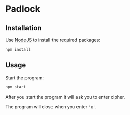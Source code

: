 # Padlock

## Installation

Use [NodeJS](https://nodejs.org/en/) to install the required packages:

```bash
npm install
```

## Usage

Start the program:

```bash
npm start
```
After you start the program it will ask you to enter cipher.

The program will close when you enter ``'e'``.